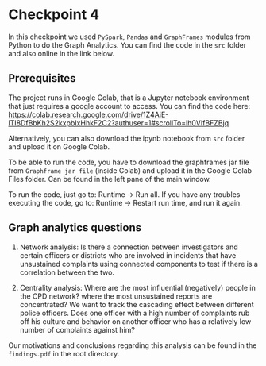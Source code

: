 # Checkpoint 4

In this checkpoint we used ```PySpark```, ```Pandas``` and ```GraphFrames``` modules from Python to do the Graph Analytics. You can find the code in the ```src``` folder and also online in the link below.

## Prerequisites

The project runs in Google Colab, that is a Jupyter notebook environment that just requires a google account to access. You can find the code here:
https://colab.research.google.com/drive/1Z4AiE-lTI8DfBbKh2S2kxpbIxHhkF2C2?authuser=1#scrollTo=lh0VIfBFZBjq

Alternatively, you can also download the ipynb notebook from ```src``` folder and upload it on Google Colab.

To be able to run the code, you have to download the graphframes jar file from ```Graphframe jar file``` (inside Colab) and upload it in the Google Colab Files folder. Can be found in the left pane of the main window.

To run the code, just go to: Runtime -> Run all. If you have any troubles executing the code, go to: Runtime -> Restart run time, and run it again.

## Graph analytics questions

1. Network analysis: Is there a connection between investigators and certain officers or districts who are involved in incidents that have unsustained complaints using connected components to test if there is a correlation between the two.

2. Centrality analysis: Where are the most influential (negatively) people in the CPD network? where the most unsustained reports are concentrated? We want to track the cascading effect between different police officers. Does one officer with a high number of complaints rub off his culture and behavior on another officer who has a relatively low number of complaints against him?

Our motivations and conclusions regarding this analysis can be found in the ```findings.pdf``` in the root directory.
